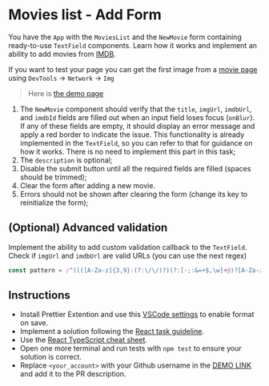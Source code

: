 # Movies list - Add Form

You have the `App` with the `MoviesList` and the `NewMovie` form containing ready-to-use `TextField` components. Learn how it works and implement an ability to
add movies from [IMDB](https://www.imdb.com/).

If you want to test your page you can get the first image from a [movie page](https://www.imdb.com/title/tt1312171) using `DevTools` -> `Network` -> `Img`

> Here is [the demo page](https://mate-academy.github.io/react_movies-list-add-form/)

1. The `NewMovie` component should verify that the `title`, `imgUrl`, `imdbUrl`, and `imdbId` fields are filled out when an input field loses focus (`onBlur`). If any of these fields are empty, it should display an error message and apply a red border to indicate the issue. This functionality is already implemented in the `TextField`, so you can refer to that for guidance on how it works. There is no need to implement this part in this task;
1. The `description` is optional;
1. Disable the submit button until all the required fields are filled (spaces should be trimmed);
1. Clear the form after adding a new movie.
1. Errors should not be shown after clearing the form (change its key to
reinitialize the form);

## (Optional) Advanced validation
Implement the ability to add custom validation callback to the `TextField`.
Check if `imgUrl` and `imdbUrl` are valid URLs (you can use the next regex)

```js
const pattern = /^((([A-Za-z]{3,9}:(?:\/\/)?)(?:[-;:&=+$,\w]+@)?[A-Za-z0-9.-]+|(?:www\.|[-;:&=+$,\w]+@)[A-Za-z0-9.-]+)((?:\/[+~%/.\w-_]*)?\??(?:[-+=&;%@,.\w_]*)#?(?:[,.!/\\\w]*))?)$/;
```

## Instructions
- Install Prettier Extention and use this [VSCode settings](https://mate-academy.github.io/fe-program/tools/vscode/settings.json) to enable format on save.
- Implement a solution following the [React task guideline](https://github.com/mate-academy/react_task-guideline#react-tasks-guideline).
- Use the [React TypeScript cheat sheet](https://mate-academy.github.io/fe-program/js/extra/react-typescript).
- Open one more terminal and run tests with `npm test` to ensure your solution is correct.
- Replace `<your_account>` with your Github username in the [DEMO LINK](https://shymdima.github.io/react_movies-list-add-form/) and add it to the PR description.
